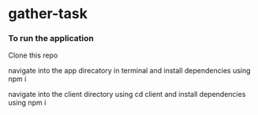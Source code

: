 # gather-task

### To run the application

Clone this repo

navigate into the app direcatory in terminal and install dependencies using npm i

navigate into the client directory using cd client and install dependencies using npm i

